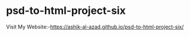 # psd-to-html-project-six
Visit My Website:-https://ashik-al-azad.github.io/psd-to-html-project-six/
